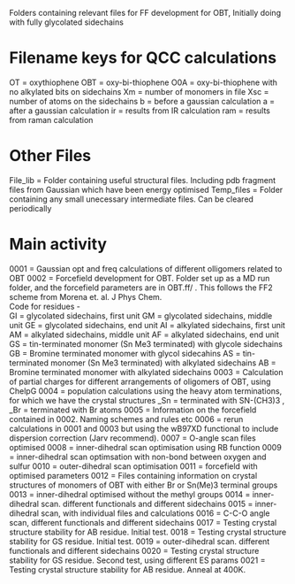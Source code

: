 Folders containing relevant files for FF development for OBT,  Initially doing with fully glycolated sidechains

# Filename keys for QCC calculations
OT = oxythiophene
OBT = oxy-bi-thiophene
O0A = oxy-bi-thiophene with no alkylated bits on sidechains
Xm = number of monomers in file 
Xsc = number of atoms on the sidechains
b = before a gaussian calculation
a = after a gaussian calculation
ir = results from IR calculation
ram = results from raman calculation

# Other Files
File_lib = Folder containing useful structural files.  Including pdb fragment files from Gaussian which have been energy optimised
Temp_files = Folder containing any small unecessary intermediate files. Can be cleared periodically

# Main activity 
0001 = Gaussian opt and freq calculations of different olligomers related to OBT
0002 = Forcefield development for OBT.  Folder set up as a MD run folder, and the forcefield parameters are in OBT.ff/ . This follows the FF2 scheme from Morena et. al. J Phys Chem.   
	Code for residues - 	
		GI = glycolated sidechains, first unit
		GM = glycolated sidechains, middle unit
		GE = glycolated sidechains, end unit
		AI = alkylated sidechains, first unit
		AM = alkylated sidechains, middle unit
		AF = alkylated sidechains, end unit
		GS = tin-terminated monomer (Sn Me3 terminated) with glycole sidechains
		GB = Bromine terminated monomer with glycol sidecahins
		AS = tin-terminated monomer (Sn Me3 terminated) with alkylated sidechains
		AB = Bromine terminated monomer with alkylated sidechains
0003 = Calculation of partial charges for different arrangements of oligomers of OBT, using ChelpG 
0004 = population calculations using the heavy atom terminations, for which we have the crystal structures
	_Sn = terminated with SN-(CH3)3 , _Br = terminated with Br atoms
0005 = Information on the forcefield contained in 0002.  Naming schemes and rules etc
0006 = rerun calculations in 0001 and 0003 but using the wB97XD functional to include dispersion correction (Jarv recommend).
0007 = O-angle scan files optimised
0008 = inner-dihedral scan optimisation using RB function
0009 = inner-dihedral scan optimsation with non-bond between oxygen and sulfur
0010 = outer-dihedral scan optimisation
0011 = forcefield with optimised parameters
0012 = Files containing information on crystal structures of monomers of OBT with either Br or Sn(Me)3 terminal groups
0013 = inner-dihedral optimised without the methyl groups
0014 = inner-dihedral scan. different functionals and different sidechains
0015 = inner-dihedral scan, with individual files and calculations
0016 = C-C-O angle scan, different functionals and different sidechains
0017 = Testing crystal structure stability for AB residue.  Initial test. 
0018 = Testing crystal structure stability for GS residue.  Initial test.
0019 = outer-dihedral scan. different functionals and different sidechains 
0020 = Testing crystal structure stability for GS residue.  Second test, using different ES params
0021 = Testing crystal structure stability for AB residue.  Anneal at 400K.
